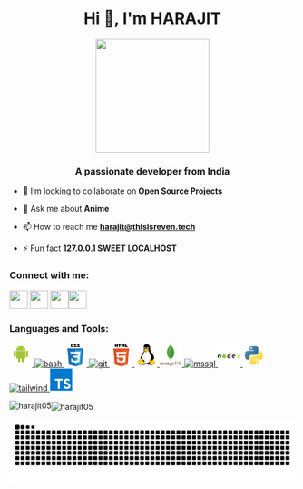 <h1 align="center">Hi 👋, I'm HARAJIT</h1>
<p align="center">
  <a href="https://github.com/HARAJIT05">
    <img src="https://github.com/HARAJIT05/HARAJIT05/blob/output/pfp.gif" width="200px" height="200px" align="center" />
  </a>
</p>
<h3 align="center">A passionate developer from India</h3>

- 👯 I’m looking to collaborate on **Open Source Projects**

- 💬 Ask me about **Anime**

- 📫 How to reach me **harajit@thisisreven.tech**

- ⚡ Fun fact **127.0.0.1 SWEET LOCALHOST**

<h3 align="left">Connect with me:</h3>
<p align="left"> <a href="https://www.github.com/at3na" target="_blank" rel="noreferrer"><img src="https://raw.githubusercontent.com/danielcranney/profileme-dev/main/public/icons/socials/github-dark.svg" width="32" height="32" /></a> <a href="http://www.instagram.com/harajit.exe" target="_blank" rel="noreferrer"><img src="https://raw.githubusercontent.com/danielcranney/readme-generator/main/public/icons/socials/instagram.svg" width="32" height="32" /></a> <a href="https://www.twitter.com/harajit9" target="_blank" rel="noreferrer"><img src="https://raw.githubusercontent.com/danielcranney/profileme-dev/main/public/icons/socials/twitter-dark.svg" width="32" height="32" /></a><a href="https://www.linkedin.com/in/harajit-das-a89786235/" target="_blank" rel="noreferrer"><img src="https://raw.githubusercontent.com/danielcranney/profileme-dev/main/public/icons/socials/linkedin-dark.svg" width="32" height="32" /></a></p>


<p align="left">
</p>

<h3 align="left">Languages and Tools:</h3>
<p align="left"> <a href="https://developer.android.com" target="_blank" rel="noreferrer"> <img src="https://raw.githubusercontent.com/devicons/devicon/master/icons/android/android-original-wordmark.svg" alt="android" width="40" height="40"/> </a> <a href="https://www.gnu.org/software/bash/" target="_blank" rel="noreferrer"> <img src="https://www.vectorlogo.zone/logos/gnu_bash/gnu_bash-icon.svg" alt="bash" width="40" height="40"/> </a> <a href="https://www.w3schools.com/css/" target="_blank" rel="noreferrer"> <img src="https://raw.githubusercontent.com/devicons/devicon/master/icons/css3/css3-original-wordmark.svg" alt="css3" width="40" height="40"/> </a> <a href="https://git-scm.com/" target="_blank" rel="noreferrer"> <img src="https://www.vectorlogo.zone/logos/git-scm/git-scm-icon.svg" alt="git" width="40" height="40"/> </a> <a href="https://www.w3.org/html/" target="_blank" rel="noreferrer"> <img src="https://raw.githubusercontent.com/devicons/devicon/master/icons/html5/html5-original-wordmark.svg" alt="html5" width="40" height="40"/> </a> <a href="https://www.linux.org/" target="_blank" rel="noreferrer"> <img src="https://raw.githubusercontent.com/devicons/devicon/master/icons/linux/linux-original.svg" alt="linux" width="40" height="40"/> </a> <a href="https://www.mongodb.com/" target="_blank" rel="noreferrer"> <img src="https://raw.githubusercontent.com/devicons/devicon/master/icons/mongodb/mongodb-original-wordmark.svg" alt="mongodb" width="40" height="40"/> </a> <a href="https://www.microsoft.com/en-us/sql-server" target="_blank" rel="noreferrer"> <img src="https://www.svgrepo.com/show/303229/microsoft-sql-server-logo.svg" alt="mssql" width="40" height="40"/> </a> <a href="https://nodejs.org" target="_blank" rel="noreferrer"> <img src="https://raw.githubusercontent.com/devicons/devicon/master/icons/nodejs/nodejs-original-wordmark.svg" alt="nodejs" width="40" height="40"/> </a> <a href="https://www.python.org" target="_blank" rel="noreferrer"> <img src="https://raw.githubusercontent.com/devicons/devicon/master/icons/python/python-original.svg" alt="python" width="40" height="40"/> </a> <a href="https://tailwindcss.com/" target="_blank" rel="noreferrer"> <img src="https://www.vectorlogo.zone/logos/tailwindcss/tailwindcss-icon.svg" alt="tailwind" width="40" height="40"/> </a> <a href="https://www.typescriptlang.org/" target="_blank" rel="noreferrer"> <img src="https://raw.githubusercontent.com/devicons/devicon/master/icons/typescript/typescript-original.svg" alt="typescript" width="40" height="40"/> </a> </p>

<p><img align="left" src="https://github-readme-stats.vercel.app/api?username=Harajit05&show_icons=true&theme=synthwave&hide_border=true" alt="harajit05" /></p>
<p><img align="center" src="https://github-readme-streak-stats.herokuapp.com/?user=harajit05&&theme=synthwave&hide_border=true" alt="harajit05" /></p>
<a href="https://github.com/HARAJIT05"><img alt="Snake Gif" src="https://raw.githubusercontent.com/HARAJIT05/HARAJIT05/output/github-contribution-grid-snake-dark.svg"/></a>
